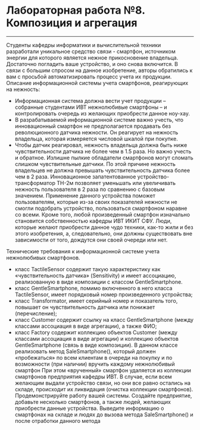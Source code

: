 # Лабораторная работа №8. Композиция и агрегация
---
Студенты кафедры информатики и вычислительной техники разработали уникальное средство связи - смартфон, источником энергии для которого является нежное прикосновение владельца. Достаточно погладить ваше устройство, и оно снова включится.
В связи с большим спросом на данное изобретение, авторы обратились к вам с просьбой автоматизировать процесс учета
их продукции.
Описание информационной системы учета смартфонов, реагирующих на нежность:
- Информационная система должна вести учет продукции – собранные студентами ИВТ нежнолюбивые смартфоны – и контролировать очередь из желающих приобрести данное ноу-хау. 
- В разрабатываемой информационной системе важно учесть, что инновационный смартфон не предполагается продавать без
революционного датчика нежности. Он реагирует на нежность владельца, которая измеряется числовой шкалой при покупке.
- Чтобы датчик реагировал, нежность владельца должна быть ниже чувствительности
датчика не более чем в 1.5 раза. Но важно учесть и обратное. Излишне пылкие обладатели смартфонов
могут сломать слишком чувствительные датчики. По этой причине нежность владельцев не должна
превышать чувствительность датчика более чем в 2 раза.
Инновационное запатентованное устройство-трансформатор ТН-2м позволяет уменьшать или увеличивать нежность пользователя в 2 раза по сравнению с базовым значением. Применение данного устройства поможет пользователям, которые из-за своих показателей нежности не смогли подобрать устройство, пользоваться смартфоном наравне со всеми. Кроме того, любой произведенный смартфон изначально становится собственностью кафедры ИВТ ИКИТ СФУ. Люди, которые желают приобрести данное чудо техники, как-то жили и без этого изобретения, а, следовательно, они должны существовать вне зависимости от того, дождутся они своей очереди или нет.

Технические требования к информационной системе учета нежнолюбивых смартфонов.
- класс TactileSensor содержит такую характеристику как «чувствительность датчика»
(Sensitivity) и имеет ассоциацию, реализованную в виде композиции с классом
GentleSmartphone.
- класс GentleSmartphone, помимо включенного в него класса TactileSensor, имеет
порядковый номер произведенного устройства;
- класс Transformator, имеет серийный номер и показатель того, повышает он чувствительность
датчика или понижает (перечисление);
- класс Customer содержит ссылку на класс GentleSmartphone (между классами ассоциация в
виде агрегации), а также ФИО;
- класс Factory содержит коллекцию объектов Customer (между классами ассоциация в виде
агрегации) и коллекцию объектов GentleSmartphone (связь в виде композиции). В данном классе
реализовать метод SaleSmartphone(), который должен «пробежаться» по всем клиентам в
очереди на покупку и по возможности (при наличии) вручить каждому нежнолюбивый смартфон
При этом «врученный» смартфон удаляется из коллекции смартфонов предприятия кафедры ИВТ.
В случае, если всем желающим выдали устройство связи, но они все равно остались на складе,
происходит их ликвидация (очистка коллекции смартфонов).
Продемонстрируйте работу вашей системы. Создайте предприятие, добавьте несколько смартфонов, а
также людей, желающих приобрести данные устройства. Выведите информацию о смартфонах на складе
и людях до вызова метода SaleSmartphone() и после отработки данного метода